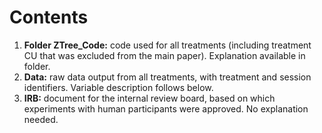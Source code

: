 # Contents

1. **Folder ZTree_Code:** code used for all treatments (including treatment CU that was excluded from the main paper). Explanation available in folder.
2. **Data:** raw data output from all treatments, with treatment and session identifiers. Variable description follows below.
4. **IRB:** document for the internal review board, based on which experiments with human participants were approved. No explanation needed.

